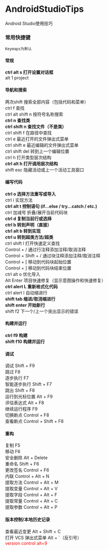 # AndroidStudioTips
Android Studio使用技巧

### 常用快捷键

`Keymaps为默认`

#### 常规
**ctrl alt s  打开设置对话框**</br>
alt 1  project</br>


#### 导航和搜索
两次shift 搜索全部内容（包括代码和菜单）</br>
ctrl f 查找</br>
ctrl alt shift n 按符号名称搜索</br>
**ctrl n 查找类**</br>
**ctrl shift n 查找文件（不是类）**</br>
ctrl shift f 在路径中查找</br>
ctrl e 最近打开的文件弹出式菜单</br>
ctrl shift e 最近编辑的文件弹出式菜单</br>
ctrl shift del 转到上一个编辑位置</br>
ctrl h 打开类型层次结构</br>
**ctrl alt h 打开调用层次结构**</br>
shift esc 隐藏活动或上一个活动工具窗口</br>

#### 编写代码
**ctrl o 选择方法重写或导入**</br>
ctrl i 实现方法</br>
**ctrl alt t 控制语句 (if...else / try...catch / etc.)**</br>
ctrl 加减号 折叠/展开当前代码块</br>
**ctrl d 复制当前行或选择**</br>
**ctrl b 转到声明（直接）**</br>
**ctrl alt b 转到实现**</br>
**ctrl u 转到超类方法/超类**</br>
ctrl shift l 打开快速定义查找</br>
Control + / 通过行注释添加注释/取消注释</br>
Control + Shift + /  通过块注释添加注释/取消注释</br>
Control + [ 移动到代码块起始位置</br>
Control + ] 移动到代码块结束位置</br>
ctrl alt o 优化导入</br>
Alt Enter  项目快速修复（显示意图操作和快速修复）</br>
**ctrl alert L 重新格式化代码**</br>
ctrl alert I 自动缩进行</br>
**shift tab 缩进/取消缩进行**</br>
**shift enter 开始新行**</br>
shift f2 下一个/上一个突出显示的错误</br>

#### 构建并运行
**ctrl f9 构建**</br>
**shift f10 构建并运行**

#### 调试
调试	Shift + F9	</br>
跳过	F8	</br>
逐步执行	F7	</br>
智能逐步执行	Shift + F7	</br>
跳出	Shift + F8	</br>
运行到光标位置	Alt + F9	</br>
评估表达式	Alt + F8	</br>
继续运行程序	F9	</br>
切换断点	Control + F8	</br>
查看断点	Control + Shift + F8	</br>

#### 重构

复制	F5	</br>
移动	F6	</br>
安全删除	Alt + Delete	</br>
重命名	Shift + F6	</br>
更改签名	Control + F6	</br>
内联	Control + Alt + N	</br>
提取方法	Control + Alt + M	</br>
提取变量	Control + Alt + V	</br>
提取字段	Control + Alt + F	</br>
提取常量	Control + Alt + C	</br>
提取参数	Control + Alt + P	</br>

#### 版本控制/本地历史记录

查看最近变更	Alt + Shift + C</br>
打开 VCS 弹出式菜单	Alt + `（反引号）</br>
<font color=#FF0000>  version control alt+9 </font> 











